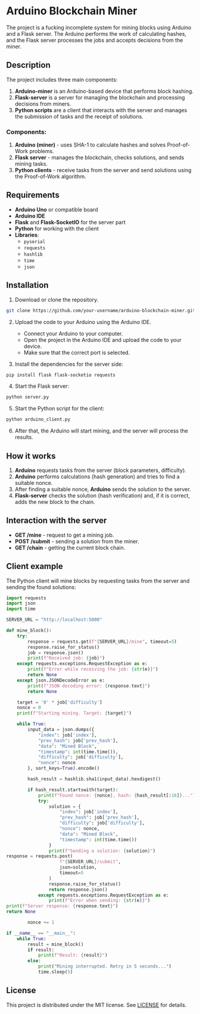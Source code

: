 # Arduino Blockchain Miner

The project is a fucking incomplete system for mining blocks using Arduino and a Flask server. The Arduino performs the work of calculating hashes, and the Flask server processes the jobs and accepts decisions from the miner.

## Description

The project includes three main components:

1. **Arduino-miner** is an Arduino-based device that performs block hashing.
2. **Flask-server** is a server for managing the blockchain and processing decisions from miners.
3. **Python scripts** are a client that interacts with the server and manages the submission of tasks and the receipt of solutions.

### Components:

1. **Arduino (miner)** - uses SHA-1 to calculate hashes and solves Proof-of-Work problems.
2. **Flask server** - manages the blockchain, checks solutions, and sends mining tasks.
3. **Python clients** - receive tasks from the server and send solutions using the Proof-of-Work algorithm.

## Requirements

- **Arduino Uno** or compatible board
- **Arduino IDE**
- **Flask** and **Flask-SocketIO** for the server part
- **Python** for working with the client
- **Libraries**:
    - `pyserial`
    - `requests`
    - `hashlib`
    - `time`
    - `json`

## Installation

1. Download or clone the repository.

```bash
git clone https://github.com/your-username/arduino-blockchain-miner.git
```

2. Upload the code to your Arduino using the Arduino IDE.
    - Connect your Arduino to your computer.
    - Open the project in the Arduino IDE and upload the code to your device.
    - Make sure that the correct port is selected.

3. Install the dependencies for the server side:

```bash
pip install flask flask-socketio requests
```

4. Start the Flask server:

```bash
python server.py
```

5. Start the Python script for the client:

```bash
python arduino_client.py
```

6. After that, the Arduino will start mining, and the server will process the results.

## How it works

1. **Arduino** requests tasks from the server (block parameters, difficulty).
2. **Arduino** performs calculations (hash generation) and tries to find a suitable nonce.
3. After finding a suitable nonce, **Arduino** sends the solution to the server.
4. **Flask-server** checks the solution (hash verification) and, if it is correct, adds the new block to the chain.

## Interaction with the server

- **GET /mine** - request to get a mining job.
- **POST /submit** - sending a solution from the miner.
- **GET /chain** - getting the current block chain.

## Client example

The Python client will mine blocks by requesting tasks from the server and sending the found solutions:

```python
import requests
import json
import time

SERVER_URL = "http://localhost:5000"

def mine_block():
    try:
        response = requests.get(f"{SERVER_URL}/mine", timeout=5)
        response.raise_for_status()
        job = response.json()
        print(f"Received job: {job}")
    except requests.exceptions.RequestException as e:
        print(f"Error while receiving the job: {str(e)}")
        return None
    except json.JSONDecodeError as e:
        print(f"JSON decoding error: {response.text}")
        return None

    target = '0' * job['difficulty']
    nonce = 0
    print(f"Starting mining. Target: {target}")

    while True:
        input_data = json.dumps({
            "index": job['index'],
            "prev_hash": job['prev_hash'],
            "data": "Mined Block",
            "timestamp": int(time.time()),
            "difficulty": job['difficulty'],
            "nonce": nonce
        }, sort_keys=True).encode()

        hash_result = hashlib.sha1(input_data).hexdigest()

        if hash_result.startswith(target):
            print(f"Found nonce: {nonce}, hash: {hash_result[:16]}...")
            try:
                solution = {
                    "index": job['index'],
                    "prev_hash": job['prev_hash'],
                    "difficulty": job['difficulty'],
                    "nonce": nonce,
                    "data": "Mined Block",
                    "timestamp": int(time.time())
                }
                print(f"Sending a solution: {solution}")
response = requests.post(
                    f"{SERVER_URL}/submit",
                    json=solution,
                    timeout=5
                )
                response.raise_for_status()
                return response.json()
            except requests.exceptions.RequestException as e:
                print(f"Error when sending: {str(e)}")
print(f"Server response: {response.text}")
return None

        nonce += 1

if __name__ == "__main__":
    while True:
        result = mine_block()
        if result:
            print(f"Result: {result}")
        else:
            print("Mining interrupted. Retry in 5 seconds...")
            time.sleep(5)
```

## License

This project is distributed under the MIT license. See [LICENSE](LICENSE) for details.
```
